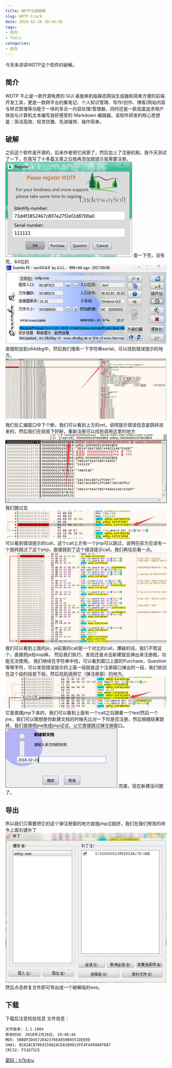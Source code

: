```yaml
---
title: WDTP注册破解
slug: WDTP-Crack
date: 2018-02-26 20:34:50
tags:
- 逆向
- Tools
categories:
- 逆向
---
```


今天来讲讲WDTP这个软件的破解。

## 简介
WDTP 不止是一款开源免费的 GUI 桌面单机版静态网站生成器和简单方便的前端开发工具，更是一款跨平台的集笔记、个人知识管理、写作/创作、博客/网站内容与样式管理等功能于一体的多合一内容处理/管理器，同时还是一款高度追求用户体验与计算机文本编写良好感受的 Markdown 编辑器。该软件研发的核心思想是：简洁高效、轻灵优雅、先进强悍、操作简单。
<!--more-->
## 破解
之前这个软件是开源的，后来作者把它闭源了，然后加上了注册机制，我今天测试了一下，在我写了十多篇文章之后我再添加就提示我需要注册。
![](https://raw.githubusercontent.com/akkuman/pic/master/img/c0264382gy1fou2567e65j20b0088t8y.jpg)
查一下壳，没有壳，64位的
![](https://raw.githubusercontent.com/akkuman/pic/master/img/c0264382gy1fou25yvsaxj20ei074q3n.jpg)
直接附加到x64dbg中，然后我们搜索一下字符串serial，可以找到错误提示的地方。
![](https://raw.githubusercontent.com/akkuman/pic/master/img/c0264382gy1fou27t4wefj213q0fetcj.jpg)
我们反汇编窗口中下个断，我们可以看到上方的ret，说明提示错误信息是跳转进来的，然后我们在段首下好断，重新注册可以找到调用这里的地方
![](https://raw.githubusercontent.com/akkuman/pic/master/img/c0264382gy1fou2buv9phj20fs06qaay.jpg)
我们跟过去
![](https://raw.githubusercontent.com/akkuman/pic/master/img/c0264382gy1fou2d3h9nvj20hc02zt8z.jpg)
可以看到错误提示的call，这个call上方有一个jmp可以跳过，说明在前方应该有一个跳转跳过了这个jmp，直接跳到了这个错误提示call。我们再往前看一点。
![](https://raw.githubusercontent.com/akkuman/pic/master/img/c0264382gy1fou2fedcjfj20m50chgnw.jpg)
我们可以看到上面的je，je前面的call是一个对比的call，爆破的话，我们不管这个，直接把je给nop掉。
然后我们执行，发现还是点击新建就会弹出来注册框，功能无法使用。
我们继续在字符串中找，可以看到窗口上面的Purchase，Question等等字符，可以发现错误提示的上面一段就是这个注册窗口弹出的一段，我们依旧在这个段的段首下段，然后找到调用它（弹注册窗）的地方。
![](https://raw.githubusercontent.com/akkuman/pic/master/img/c0264382gy1fou2xb5dm0j20ia03lgm3.jpg)
它是直接jmp下来的，我们可以看到上面有一个call之后跟着一个test然后一个jne，我们可以猜想是你新建文档的时候先比对一下你是否注册，然后根据结果跳转，我们直接把jne改成jmp试试，让它直接跳过弹注册窗口。
![](https://raw.githubusercontent.com/akkuman/pic/master/img/c0264382gy1fou33aziswj209q054q2u.jpg)
完美，现在新建没问题了。

## 导出
所以我们只需要把它的这个弹注册窗的地方直接jmp过就好，我们在我们修改的命令上面右键补丁
![](https://raw.githubusercontent.com/akkuman/pic/master/img/c0264382gy1fou352soi2j20ed0dbt90.jpg)
然后点击修复文件即可导出成一个破解版的exe。

## 下载
下载后注意校验信息
文件信息：
```
文件版本: 1.1.1004
修改时间: 2018年2月26日, 19:40:44
MD5: 5B8DF3D4572842376EA850B8551DEEED
SHA1: B282AC870E4159A2ACEA389015FE4F4409A0F887
CRC32: F51675CE
```
[密码：h7b4ru](https://share.weiyun.com/5f8f4a09b5fb84f23479479e661b0c69)